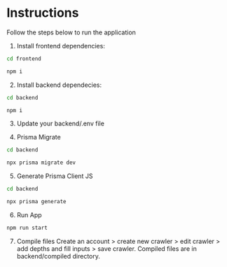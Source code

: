 # Instructions
Follow the steps below to run the application

1. Install frontend dependencies:
```bash
cd frontend
```
```bash
npm i
```

2. Install backend dependecies:
```bash
cd backend
```
```bash
npm i
```

3. Update your backend/.env file

4. Prisma Migrate
```bash
cd backend
```
```bash
npx prisma migrate dev
```

5. Generate Prisma Client JS
```bash
cd backend
```
```bash
npx prisma generate
```
6. Run App
```bash
npm run start
```

7. Compile files
Create an account > create new crawler > edit crawler > add depths and fill inputs > save crawler.
Compiled files are in backend/compiled directory.